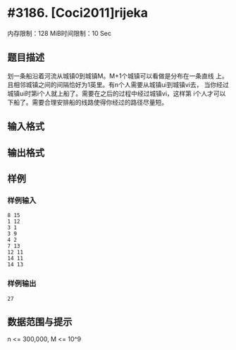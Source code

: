 # #3186. [Coci2011]rijeka 

内存限制：128 MiB时间限制：10 Sec

## 题目描述

划一条船沿着河流从城镇0到城镇M。M+1个城镇可以看做是分布在一条直线
上。且相邻城镇之间的间隔恰好为1英里。有n个人需要从城镇ui到城镇vi去，
当你经过城镇ui时第i个人就上船了。需要在之后的过程中经过城镇vi，这样第
i个人才可以下船了。需要合理安排船的线路使得你经过的路径尽量短。 
 
 

## 输入格式

## 输出格式

## 样例

### 样例输入

    
    8 15 
    1 12 
    3 1 
    3 9 
    4 2 
    7 13 
    12 11 
    14 11 
    14 13 
    
    

### 样例输出

    
    27
    

## 数据范围与提示

n <= 300,000, M <= 10^9
